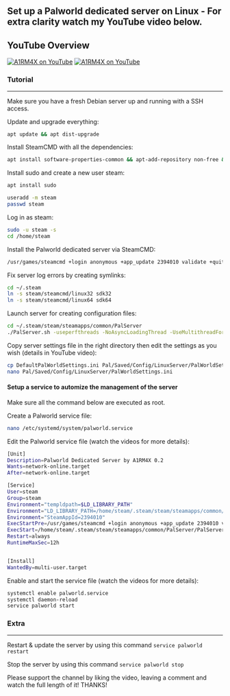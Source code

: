 Set up a Palworld dedicated server on Linux - For extra clarity watch my YouTube video below.
---

## YouTube Overview

[![A1RM4X on YouTube](http://img.youtube.com/vi/0TjFLk_lP6c/0.jpg)](https://youtu.be/0TjFLk_lP6c "Setup a dedicated Palworld server with A1RM4X - Part 1")
[![A1RM4X on YouTube](http://img.youtube.com/vi/bjC081ERYcQ/0.jpg)](https://youtu.be/bjC081ERYcQ "Setup a dedicated Palworld server with A1RM4X - Part 2")

### Tutorial
---

Make sure you have a fresh Debian server up and running with a SSH access.

Update and upgrade everything:
```bash
apt update && apt dist-upgrade
```

Install SteamCMD with all the dependencies:
```bash
apt install software-properties-common && apt-add-repository non-free && dpkg --add-architecture i386 && apt update && apt install steamcmd
```

Install sudo and create a new user steam:
```bash
apt install sudo

useradd -m steam
passwd steam
```

Log in as steam:
```bash
sudo -u steam -s
cd /home/steam
```

Install the Palworld dedicated server via SteamCMD:
```bash
/usr/games/steamcmd +login anonymous +app_update 2394010 validate +quit
```

Fix server log errors by creating symlinks:
```bash
cd ~/.steam
ln -s steam/steamcmd/linux32 sdk32
ln -s steam/steamcmd/linux64 sdk64
```

Launch server for creating configuration files:
```bash
cd ~/.steam/steam/steamapps/common/PalServer
./PalServer.sh -useperfthreads -NoAsyncLoadingThread -UseMultithreadForDS
```

Copy server settings file in the right directory then edit the settings as you wish (details in YouTube video):
```bash
cp DefaultPalWorldSettings.ini Pal/Saved/Config/LinuxServer/PalWorldSettings.ini
nano Pal/Saved/Config/LinuxServer/PalWorldSettings.ini
```

#### Setup a service to automize the management of the server

Make sure all the command below are executed as root.

Create a Palworld service file:
```bash
nano /etc/systemd/system/palworld.service
```

Edit the Palworld service file (watch the videos for more details):
```bash
[Unit]
Description=Palworld Dedicated Server by A1RM4X 0.2
Wants=network-online.target
After=network-online.target

[Service]
User=steam
Group=steam
Environment="templdpath=$LD_LIBRARY_PATH"
Environment="LD_LIBRARY_PATH=/home/steam/.steam/steam/steamapps/common/PalServer/linux64:$LD_LIBRARY_PATH"
Environment="SteamAppId=2394010"
ExecStartPre=/usr/games/steamcmd +login anonymous +app_update 2394010 validate +quit
ExecStart=/home/steam/.steam/steam/steamapps/common/PalServer/PalServer.sh -useperfthreads -NoAsyncLoadingThread -UseMultithreadForDS > /dev/null
Restart=always
RuntimeMaxSec=12h


[Install]
WantedBy=multi-user.target
```

Enable and start the service file (watch the videos for more details):
```bash
systemctl enable palworld.service
systemctl daemon-reload
service palworld start
```

### Extra
---
Restart & update the server by using this command `service palworld restart`

Stop the server by using this command `service palworld stop`

Please support the channel by liking the video, leaving a comment and watch the full length of it! THANKS!
